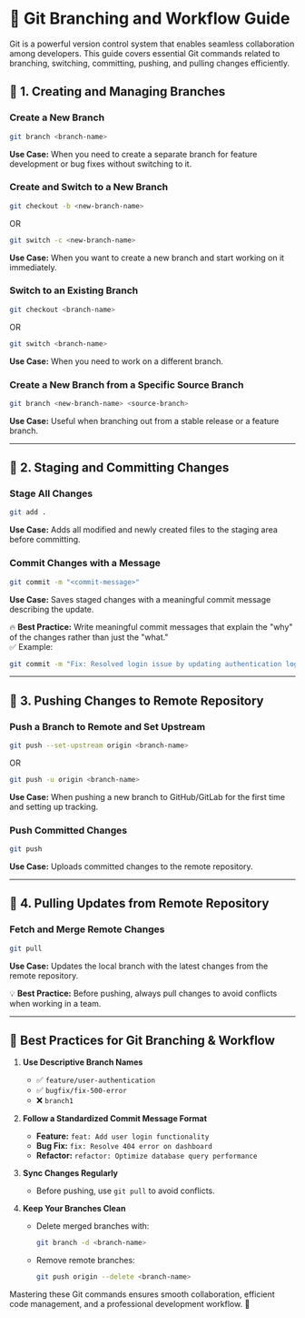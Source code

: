 # 🚀 Git Branching and Workflow Guide

Git is a powerful version control system that enables seamless collaboration among developers. This guide covers essential Git commands related to branching, switching, committing, pushing, and pulling changes efficiently.

## 📌 1. Creating and Managing Branches

### **Create a New Branch**

```bash
git branch <branch-name>
```

**Use Case:** When you need to create a separate branch for feature development or bug fixes without switching to it.

### **Create and Switch to a New Branch**

```bash
git checkout -b <new-branch-name>
```

OR

```bash
git switch -c <new-branch-name>
```

**Use Case:** When you want to create a new branch and start working on it immediately.

### **Switch to an Existing Branch**

```bash
git checkout <branch-name>
```

OR

```bash
git switch <branch-name>
```

**Use Case:** When you need to work on a different branch.

### **Create a New Branch from a Specific Source Branch**

```bash
git branch <new-branch-name> <source-branch>
```

**Use Case:** Useful when branching out from a stable release or a feature branch.

---

## 📌 2. Staging and Committing Changes

### **Stage All Changes**

```bash
git add .
```

**Use Case:** Adds all modified and newly created files to the staging area before committing.

### **Commit Changes with a Message**

```bash
git commit -m "<commit-message>"
```

**Use Case:** Saves staged changes with a meaningful commit message describing the update.

🔥 **Best Practice:** Write meaningful commit messages that explain the "why" of the changes rather than just the "what."  
✅ Example:

```bash
git commit -m "Fix: Resolved login issue by updating authentication logic"
```

---

## 📌 3. Pushing Changes to Remote Repository

### **Push a Branch to Remote and Set Upstream**

```bash
git push --set-upstream origin <branch-name>
```

OR

```bash
git push -u origin <branch-name>
```

**Use Case:** When pushing a new branch to GitHub/GitLab for the first time and setting up tracking.

### **Push Committed Changes**

```bash
git push
```

**Use Case:** Uploads committed changes to the remote repository.

---

## 📌 4. Pulling Updates from Remote Repository

### **Fetch and Merge Remote Changes**

```bash
git pull
```

**Use Case:** Updates the local branch with the latest changes from the remote repository.

💡 **Best Practice:** Before pushing, always pull changes to avoid conflicts when working in a team.

---

## 🎯 Best Practices for Git Branching & Workflow

1. **Use Descriptive Branch Names**

   - ✅ `feature/user-authentication`
   - ✅ `bugfix/fix-500-error`
   - ❌ `branch1`

2. **Follow a Standardized Commit Message Format**

   - **Feature:** `feat: Add user login functionality`
   - **Bug Fix:** `fix: Resolve 404 error on dashboard`
   - **Refactor:** `refactor: Optimize database query performance`

3. **Sync Changes Regularly**

   - Before pushing, use `git pull` to avoid conflicts.

4. **Keep Your Branches Clean**
   - Delete merged branches with:
     ```bash
     git branch -d <branch-name>
     ```
   - Remove remote branches:
     ```bash
     git push origin --delete <branch-name>
     ```

Mastering these Git commands ensures smooth collaboration, efficient code management, and a professional development workflow. 🚀
